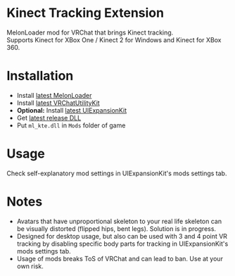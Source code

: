 # Kinect Tracking Extension

MelonLoader mod for VRChat that brings Kinect tracking.  
Supports Kinect for XBox One / Kinect 2 for Windows and Kinect for XBox 360.

# Installation
* Install [latest MelonLoader](https://github.com/LavaGang/MelonLoader)
* Install [latest VRChatUtilityKit](https://github.com/loukylor/VRC-Mods)
* **Optional:** Install [latest UIExpansionKit](https://github.com/knah/VRCMods)
* Get [latest release DLL](../../../releases/latest)
* Put `ml_kte.dll` in `Mods` folder of game

# Usage
Check self-explanatory mod settings in UIExpansionKit's mods settings tab.

# Notes
* Avatars that have unproportional skeleton to your real life skeleton can be visually distorted (flipped hips, bent legs). Solution is in progress. 
* Designed for desktop usage, but also can be used with 3 and 4 point VR tracking by disabling specific body parts for tracking in UIExpansionKit's mods settings tab.
* Usage of mods breaks ToS of VRChat and can lead to ban. Use at your own risk.
